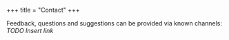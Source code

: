 +++
title = "Contact"
+++

Feedback, questions and suggestions can be provided via known channels:
_TODO Insert link_